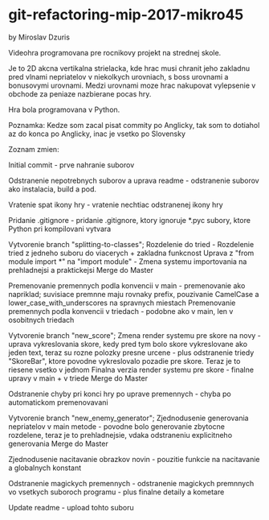 # git-refactoring-mip-2017-mikro45

by Miroslav Dzuris

Videohra programovana pre rocnikovy projekt na strednej skole.

Je to 2D akcna vertikalna strielacka, kde hrac musi chranit jeho zakladnu pred vlnami nepriatelov v niekolkych urovniach, s boss urovnami a bonusovymi urovnami.
Medzi urovnami moze hrac nakupovat vylepsenie v obchode za peniaze nazbierane pocas hry.

Hra bola programovana v Python.

Poznamka: Kedze som zacal pisat commity po Anglicky, tak som to dotiahol az do konca po Anglicky, inac je vsetko po Slovensky

Zoznam zmien:

Initial commit
	- prve nahranie suborov

Odstranenie nepotrebnych suborov a uprava readme
	- odstranenie suborov ako instalacia, build a pod.
	
Vratenie spat ikony hry
	- vratenie nechtiac odstranenej ikony hry
	
Pridanie .gitignore	
	- pridanie .gitignore, ktory ignoruje *.pyc subory, ktore Python pri kompilovani vytvara
	
Vytvorenie branch "splitting-to-classes";
	Rozdelenie do tried
		- Rozdelenie tried z jedneho suboru do viacerych + zakladna funkcnost
	Uprava z "from module import *" na "import module"
		- Zmena systemu importovania na prehladnejsi a praktickejsi
		Merge do Master

Premenovanie premennych podla konvencii v main
	- premenovanie ako napriklad; suvisiace premnne maju rovnaky prefix, pouzivanie CamelCase a lower_case_with_underscores na spravnych miestach
Premenovanie premennych podla konvencii v triedach
	- podobne ako v main, len v osobitnych triedach

Vytvorenie branch "new_score";
	Zmena render systemu pre skore na novy
		- uprava vykreslovania skore, kedy pred tym bolo skore vykreslovane ako jeden text, teraz su rozne polozky presne urcene
		- plus odstranenie triedy "SkoreBar", ktore povodne vykreslovalo pozadie pre skore. Teraz je to riesene vsetko v jednom
	Finalna verzia render systemu pre skore
		- finalne upravy v main + v triede
		Merge do Master
	
Odstranenie chyby pri konci hry po uprave premennych
	- chyba po automatickom premenovavani

Vytvorenie branch "new_enemy_generator";
	Zjednodusenie generovania nepriatelov v main metode
		- povodne bolo generovanie zbytocne rozdelene, teraz je to prehladnejsie, vdaka odstraneniu explicitneho generovania
		Merge do Master
	
Zjednodusenie nacitavanie obrazkov novin
	- pouzitie funkcie na nacitavanie a globalnych konstant

Odstranenie magickych premennych
	- odstranenie magickych premnnych vo vsetkych suboroch programu
	- plus finalne detaily a kometare
	
Update readme
	- upload tohto suboru